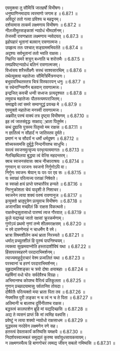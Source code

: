 

  
एवमुक्त्वा तु सौमित्रिं जातहर्षो विभीषणः।  
धनुष्पाणिनमादाय त्वरमाणो जगाम ह ॥ 6.87.1 ॥   
अविदूरं ततो गत्वा प्रविश्य च महद्वनम्।  
दर्शयामास तत्कर्म लक्ष्मणाय विभीषणः ॥ 6.87.2 ॥   
नीलजीमूतसङ्काशं न्यग्रोधं भीमदर्शनम्।  
तेजस्वी रावणभ्राता लक्ष्मणाय न्यवेदयत् ॥ 6.87.3 ॥   
इहोपहारं भूतानां बलवान् रावणात्मजः।  
उपहृत्य ततः पश्चात् सङ्ग्राममभिवर्तते ॥ 6.87.4 ॥   
अदृश्यः सर्वभूतानां ततो भवति राक्षसः।  
निहन्ति समरे शत्रून् बध्नाति च शरोत्तमैः ॥ 6.87.5 ॥   
तमप्रविष्टन्यग्रोधं बलिनं रावणात्मजम्।  
विध्वंसय शरैस्तीक्ष्णैः सरथं साश्वसारथिम् ॥ 6.87.6 ॥   
तथेत्युक्त्वा महातेजाः सौमित्रिर्मित्रनन्दनः।  
बभूवावस्थितस्तत्र चित्रं विस्फारयन् धनुः ॥ 6.87.7 ॥   
स रथेनाग्निवर्णेन बलवान् रावणात्मजः।  
इन्द्रजित् कवची धन्वी सध्वजः प्रत्यदृश्यत ॥ 6.87.8 ॥   
तमुवाच महातेजाः पौलस्त्यमपराजितम्।  
समाह्वये त्वां समरे सम्यग्युद्धं प्रयच्छ मे ॥ 6.87.9 ॥   
एवमुक्तो महातेजा मनस्वी रावणात्मजः।  
अब्रवीत् परुषं वाक्यं तत्र दृष्ट्वा विभीषणम् ॥ 6.87.10 ॥   
इह त्वं जातसंवृद्धः साक्षाद््भ्राता पितुर्मम।  
कथं द्रुह्यसि पुत्रस्य पितृव्यो मम राक्षस ॥ 6.87.11 ॥   
न ज्ञातित्वं न सौहार्दं न जातिस्तव दुर्मते।  
प्रमाणं न च सौदर्यं न धर्मो धर्मदूषण ॥ 6.87.12 ॥   
शोच्यस्त्वमसि दुर्बुद्धे निन्दनीयश्च साधुभिः।  
यस्त्वं स्वजनमुत्सृज्य परभृत्यत्वमागतः ॥ 6.87.13 ॥   
नैतच्छिथिलया बुद्ध्या त्वं वेत्सि महदन्तरम्।  
क्वच स्वजनसंवासः क्वच नीचपराश्रयः ॥ 6.87.14 ॥   
गुणवान् वा परजनः स्वजनो निर्गुणोऽपि वा।  
निर्गुणः स्वजनः श्रेयान् यः परः पर एव सः ॥ 6.87.15 ॥   
यः स्वपक्षं परित्यज्य परपक्षं निषेवते।  
स स्वपक्षे क्षयं प्राप्ते पश्चात्तैरेव हन्यते ॥ 6.87.16 ॥   
निरनुक्रोशता चेयं यादृशी ते निशाचर।  
स्वजनेन त्वया शक्यं परुषं रावणानुज ॥ 6.87.17 ॥   
इत्युक्तो भ्रातृपुत्रेण प्रत्युवाच विभीषणः ॥ 6.87.18 ॥   
अजानन्निव मच्छीलं किं राक्षस विकत्थसे।  
राक्षसेन्द्रसुतासाधो पारुष्यं त्यज गौरवात् ॥ 6.87.19 ॥   
कुले यद्यप्यहं जातो रक्षसां क्रूरकर्मणाम्।  
गुणोऽयं प्रथमो नृणां तन्मे शीलमराक्षसम् ॥ 6.87.20 ॥   
न रमे दारुणेनाहं न चाधर्मेण वै रमे।  
भ्रात्रा विषमशीलेन कथं भ्राता निरस्यते ॥ 6.87.21 ॥   
धर्मात् प्रच्युतशीलं हि पुरुषं पापनिश्चयम्।  
त्यक्त्वा सुखमवाप्नोति हस्तादाशीविषं यथा ॥ 6.87.22 ॥   
हिंसापरस्वहरणे परदाराभिमर्शनम्।  
त्याज्यमाहुर्दुराचारं वेश्म प्रज्वलितं यथा ॥ 6.87.23 ॥   
परस्वानां च हरणं परदाराभिमर्शनम्।  
सुहृदामतिशङ्का च त्रयो दोषाः क्षयाबहाः ॥ 6.87.24 ॥   
महर्षिणां वधो घोरः सर्वदेवैश्च विग्रहः।  
अभिमानश्च कोपश्च वैरित्वं प्रतिकूलता ॥ 6.87.25 ॥   
गुणान् प्रच्छादयामासुः पर्वतानिव तोयदाः।  
दोषैरेतैः परित्यक्तो मया भ्राता पिता तव ॥ 6.87.26 ॥   
नेयमस्ति पुरी लङ्का न च त्वं न च ते पिता ॥ 6.87.27 ॥   
अतिमानी च बालश्च दुर्विनीतश्च राक्षस।  
बद्धस्त्वं कालपाशेन ब्रूहि मां यद्यदिच्छसि ॥ 6.87.28 ॥   
अद्य ते व्यसनं प्राप्तं किं मां त्वमिह वक्ष्यसि।  
प्रवेष्टुं न त्वया शक्यो न्यग्रोधो राक्षसाधम ॥ 6.87.29 ॥   
युद्ध्यस्व नरदेवेन लक्ष्मणेन रणे सह।  
हतस्त्वं देवताकार्यं करिष्यसि यमक्षये ॥ 6.87.30 ॥   
निदर्शयस्वात्मबलं समुद्यतं कुरुष्व सर्वायुधसायकव्ययम्।  
न लक्ष्मणस्यैत्य हि बाणगोचरं त्वमद्य जीवन् सबलो गमिष्यसि ॥ 6.87.31 ॥   
